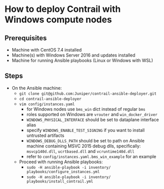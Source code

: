 # How to deploy Contrail with Windows compute nodes

## Prerequisites

* Machine with CentOS 7.4 installed
* Machine(s) with Windows Server 2016 and updates installed
* Machine for running Ansible playbooks (Linux or Windows with WSL)

## Steps

* On the Ansible machine:
  * `git clone git@github.com:Juniper/contrail-ansible-deployer.git`
  * `cd contrail-ansible-deployer`
  * `vim config/instances.yaml`
    * for Windows nodes use `bms_win` dict instead of regular `bms`
    * roles supported on Windows are `vrouter` and `win_docker_driver`
    * `WINDOWS_PHYSICAL_INTERFACE` should be set to dataplane interface alias
    * specify `WINDOWS_ENABLE_TEST_SIGNING` if you want to install untrusted artifacts
    * `WINDOWS_DEBUG_DLLS_PATH` should be set to path on Ansible machine containing MSVC 2015 debug dlls, specifically: `msvcp140d.dll`, `ucrtbased.dll` and `vcruntime140d.dll`
    * refer to `config/instances.yaml.bms_win_example` for an example
  * Proceed with running Ansible playbooks:
    * `sudo -H ansible-playbook -i inventory/ playbooks/configure_instances.yml`
    * `sudo -H ansible-playbook -i inventory/ playbooks/install_contrail.yml`